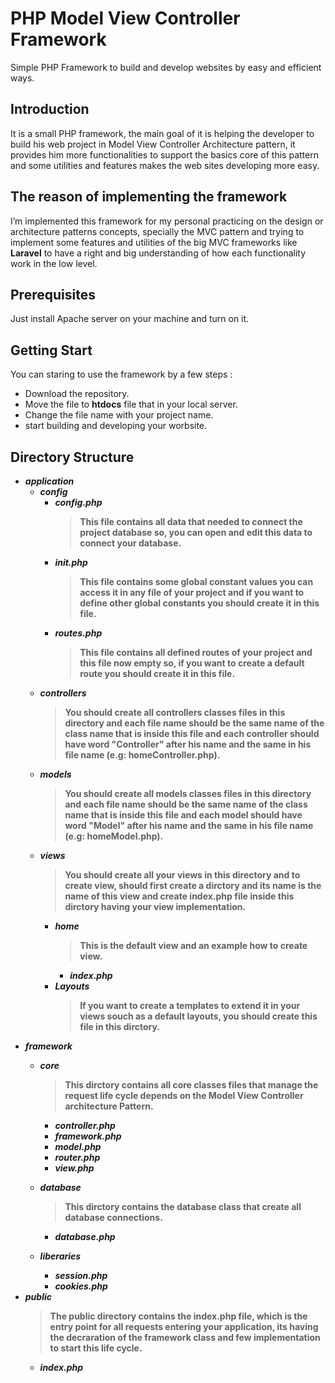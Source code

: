# PHP Model View Controller Framework
Simple PHP Framework to build and develop websites by easy and efficient ways.

## Introduction

It is a small PHP framework, the main goal of it is helping the developer to build his web project in Model View Controller Architecture pattern, it provides him more functionalities to support the basics core of this pattern and some utilities and features makes the web sites developing more easy.

## The reason of implementing the framework

I’m implemented this framework for my personal practicing on the design or architecture patterns concepts, specially the MVC pattern and trying to implement some features and utilities of the big MVC frameworks like **Laravel** to have a right and big understanding of how each functionality work in the low level.

## Prerequisites
Just install Apache server on your machine and turn on it.

## Getting Start 

You can staring to use the framework by a few steps :
- Download the repository.
- Move the file to **htdocs** file that in your local server.
- Change the file name with your project name.
- start building and developing your worbsite.

## Directory Structure

- **_application_**
  - **_config_**
    - **_config.php_** 
        > **This file contains all data that needed to connect the project database
        so, you can open and edit this data to connect your database.**
     - **_init.php_**
        > **This file contains some global constant values you can access it in any file of your project
        and if you want to define other global constants you should create it in this file.**
     - **_routes.php_**
       > **This file contains all defined routes of your project and this file now empty
       so, if you want to create a default route you should create it in this file.**
  - **_controllers_**
    > **You should create all controllers classes files in this directory and
    each file name should be the same name of the class name that is inside this file and
    each controller should have word "Controller" after his name and the same in his file name (e.g: homeController.php).**
  - **_models_**
    > **You should create all models classes files in this directory and
    each file name should be the same name of the class name that is inside this file and
    each model should have word "Model" after his name and the same in his file name (e.g: homeModel.php).**
  - **_views_**
    >**You should create all your views in this directory and to create view,
    should first create a dirctory and its name is the name of this view
    and create index.php file inside this dirctory having your view implementation.**
    - **_home_**
      > **This is the default view and an example how to create view.**
      - **_index.php_**
    - **_Layouts_**
      > **If you want to create a templates to extend it in your views souch as a default layouts, you should create this file in this dirctory.**
- **_framework_**
  - **_core_**
    > **This dirctory contains all core classes files that manage the request life cycle depends on the Model View Controller architecture Pattern.**
    
    - **_controller.php_**
    - **_framework.php_**
    - **_model.php_**
    - **_router.php_**
    - **_view.php_**
  - **_database_**
    > **This dirctory contains the database class that create all database connections.**
     - **_database.php_**
   - **_liberaries_**
     - **_session.php_**
     - **_cookies.php_**
- **_public_**
  > **The public directory contains the index.php file, which is the entry point for all requests entering your application, its having the decraration of the framework class and few implementation to start this life cycle.**
  - **_index.php_**
